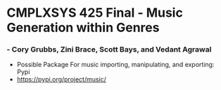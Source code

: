 # CMPLXSYS 425 Final - Music Generation within Genres
### - Cory Grubbs, Zini Brace, Scott Bays, and Vedant Agrawal

* Possible Package For music importing, manipulating, and exporting: Pypi
* https://pypi.org/project/music/
